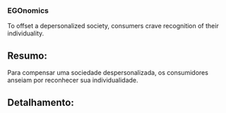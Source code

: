 ### EGOnomics

To offset a depersonalized society, consumers crave recognition of their individuality.

## Resumo:

Para compensar uma sociedade despersonalizada, os consumidores anseiam por reconhecer sua individualidade.

## Detalhamento: 